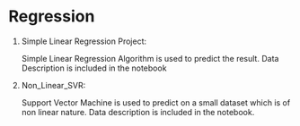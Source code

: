 # Regression

1.  Simple Linear Regression Project:

    Simple Linear Regression Algorithm is used to predict the result. Data Description is included in the notebook
    
  
2.  Non_Linear_SVR:

    Support Vector Machine is used to predict on a small dataset which is of non linear nature.
    Data description is included in the notebook.
